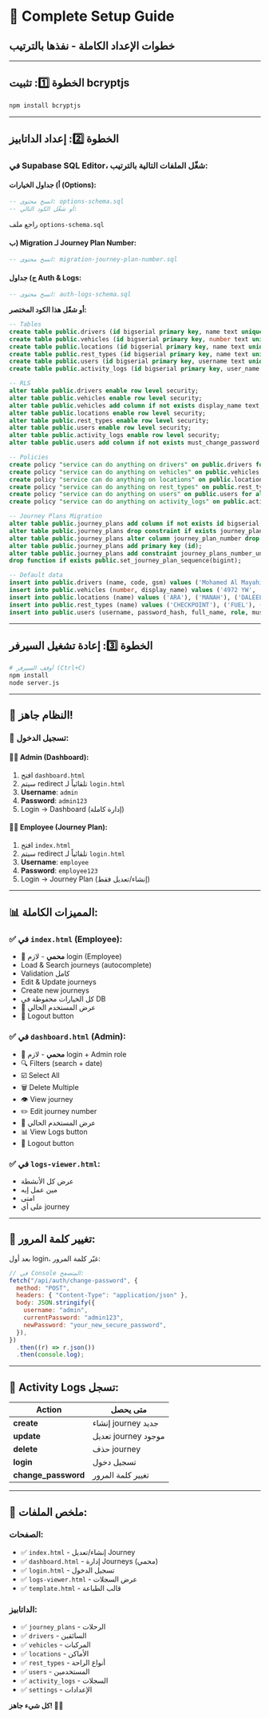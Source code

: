 # 🎯 Complete Setup Guide

## خطوات الإعداد الكاملة - نفذها بالترتيب

---

## الخطوة 1️⃣: تثبيت bcryptjs

```bash
npm install bcryptjs
```

---

## الخطوة 2️⃣: إعداد الداتابيز

### في Supabase SQL Editor، شغّل الملفات التالية بالترتيب:

#### أ) جداول الخيارات (Options):

```sql
-- انسخ محتوى: options-schema.sql
-- أو شغّل الكود التالي:
```

راجع ملف `options-schema.sql`

#### ب) Migration لـ Journey Plan Number:

```sql
-- انسخ محتوى: migration-journey-plan-number.sql
```

#### ج) جداول Auth & Logs:

```sql
-- انسخ محتوى: auth-logs-schema.sql
```

**أو شغّل هذا الكود المختصر:**

```sql
-- Tables
create table public.drivers (id bigserial primary key, name text unique not null, code text, gsm text, created_at timestamptz default now());
create table public.vehicles (id bigserial primary key, number text unique not null, display_name text, created_at timestamptz default now());
create table public.locations (id bigserial primary key, name text unique not null, created_at timestamptz default now());
create table public.rest_types (id bigserial primary key, name text unique not null, created_at timestamptz default now());
create table public.users (id bigserial primary key, username text unique not null, password_hash text not null, full_name text, role text default 'user', created_at timestamptz default now(), last_login timestamptz, must_change_password boolean not null default false);
create table public.activity_logs (id bigserial primary key, user_name text not null, action text not null, journey_plan_number bigint, details jsonb default '{}'::jsonb, created_at timestamptz default now());

-- RLS
alter table public.drivers enable row level security;
alter table public.vehicles enable row level security;
alter table public.vehicles add column if not exists display_name text;
alter table public.locations enable row level security;
alter table public.rest_types enable row level security;
alter table public.users enable row level security;
alter table public.activity_logs enable row level security;
alter table public.users add column if not exists must_change_password boolean not null default false;

-- Policies
create policy "service can do anything on drivers" on public.drivers for all using (true) with check (true);
create policy "service can do anything on vehicles" on public.vehicles for all using (true) with check (true);
create policy "service can do anything on locations" on public.locations for all using (true) with check (true);
create policy "service can do anything on rest_types" on public.rest_types for all using (true) with check (true);
create policy "service can do anything on users" on public.users for all using (true) with check (true);
create policy "service can do anything on activity_logs" on public.activity_logs for all using (true) with check (true);

-- Journey Plans Migration
alter table public.journey_plans add column if not exists id bigserial;
alter table public.journey_plans drop constraint if exists journey_plans_pkey cascade;
alter table public.journey_plans alter column journey_plan_number drop identity if exists;
alter table public.journey_plans add primary key (id);
alter table public.journey_plans add constraint journey_plans_number_unique unique (journey_plan_number);
drop function if exists public.set_journey_plan_sequence(bigint);

-- Default data
insert into public.drivers (name, code, gsm) values ('Mohamed Al Mayahi', 'VOS-001', '9070 7038'), ('Hamed Al Naabi', 'VOS-0014', '9796 9572'), ('Ahmed Salah', 'VOS-0029', '9206 2338'), ('Mohammed Sulaiman', 'VOS-003', '9633 5565'), ('Haitham Al Hadi', 'VOS-009', '9818 0866'), ('Waleed Al Balushi', 'VOS-0018', '9231 4855'), ('Mojaled Ahmed', 'VOS-0024', '9796 9571'), ('Abdu Aziz Salim', 'VOS-0004', '9988 7044'), ('Ali Said Al Mulhairhi', 'VOS-007', '9944 3307'), ('Haitham Al Rajahi', 'VOS-0025', '9232 4405'), ('Shaik Ali', 'VOS-0028', '9512 3881'), ('Khalid Al Sharji', 'VOS-0013', '9553 5327'), ('Zakarya Yahya', 'VOS-0030', '9945 4912') on conflict do nothing;
insert into public.vehicles (number, display_name) values ('4972 YW', 'Unit 1'), ('575 BA', 'Unit 2'), ('2111RK', 'Unit 3'), ('6354 RH', 'Unit 4'), ('3267 HW', 'Unit 5'), ('3950 DA', 'Pickup 1'), ('171 MB', 'Pickup 2'), ('9689 HW', 'Pickup 3') on conflict (number) do nothing;
insert into public.locations (name) values ('ARA'), ('MANAH'), ('DALEEL'), ('IBRI'), ('MUSCAT') on conflict do nothing;
insert into public.rest_types (name) values ('CHECKPOINT'), ('FUEL'), ('MEAL'), ('PRAYER'), ('COFFEE') on conflict do nothing;
insert into public.users (username, password_hash, full_name, role, must_change_password) values ('admin', '$2a$10$aTTDGEAEIlKl6hNAJxKDR.UVDVlC46YjXcYg2tvfPVzhVttApN4Xy', 'Administrator', 'admin', false) on conflict do nothing;
```

---

## الخطوة 3️⃣: إعادة تشغيل السيرفر

```bash
# أوقف السيرفر (Ctrl+C)
npm install
node server.js
```

---

## 🎉 النظام جاهز!

### 🔐 تسجيل الدخول:

#### 👨‍💼 **Admin** (Dashboard):

1. افتح `dashboard.html`
2. سيتم redirect تلقائياً لـ `login.html`
3. **Username**: `admin`
4. **Password**: `admin123`
5. Login → Dashboard (إدارة كاملة)

#### 👷‍♂️ **Employee** (Journey Plan):

1. افتح `index.html`
2. سيتم redirect تلقائياً لـ `login.html`
3. **Username**: `employee`
4. **Password**: `employee123`
5. Login → Journey Plan (إنشاء/تعديل فقط)

---

## 📊 المميزات الكاملة:

### ✅ في `index.html` (Employee):

- 🔐 **محمي** - لازم login (Employee)
- Load & Search journeys (autocomplete)
- Validation كامل
- Edit & Update journeys
- Create new journeys
- كل الخيارات محفوظة في DB
- 👤 عرض المستخدم الحالي
- 🚪 Logout button

### ✅ في `dashboard.html` (Admin):

- 🔐 **محمي** - لازم login + Admin role
- 🔍 Filters (search + date)
- ☑️ Select All
- 🗑️ Delete Multiple
- 👁️ View journey
- ✏️ Edit journey number
- 👤 عرض المستخدم الحالي
- 📊 View Logs button
- 🚪 Logout button

### ✅ في `logs-viewer.html`:

- عرض كل الأنشطة
- مين عمل إيه
- امتى
- على أي journey

---

## 🔑 تغيير كلمة المرور:

بعد أول login، غيّر كلمة المرور:

```javascript
// في Console المتصفح:
fetch("/api/auth/change-password", {
  method: "POST",
  headers: { "Content-Type": "application/json" },
  body: JSON.stringify({
    username: "admin",
    currentPassword: "admin123",
    newPassword: "your_new_secure_password",
  }),
})
  .then((r) => r.json())
  .then(console.log);
```

---

## 📝 Activity Logs تسجل:

| Action              | متى يحصل            |
| ------------------- | ------------------- |
| **create**          | إنشاء journey جديد  |
| **update**          | تعديل journey موجود |
| **delete**          | حذف journey         |
| **login**           | تسجيل دخول          |
| **change_password** | تغيير كلمة المرور   |

---

## 🎯 ملخص الملفات:

### الصفحات:

- ✅ `index.html` - إنشاء/تعديل Journey
- ✅ `dashboard.html` - إدارة Journeys (محمي)
- ✅ `login.html` - تسجيل الدخول
- ✅ `logs-viewer.html` - عرض السجلات
- ✅ `template.html` - قالب الطباعة

### الداتابيز:

- ✅ `journey_plans` - الرحلات
- ✅ `drivers` - السائقين
- ✅ `vehicles` - المركبات
- ✅ `locations` - الأماكن
- ✅ `rest_types` - أنواع الراحة
- ✅ `users` - المستخدمين
- ✅ `activity_logs` - السجلات
- ✅ `settings` - الإعدادات

**كل شيء جاهز! 🚀✨**
